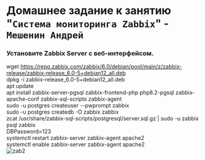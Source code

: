 # Домашнее задание к занятию "`Система мониторинга Zabbix`" - `Мешенин Андрей`
### Установите Zabbix Server с веб-интерфейсом.  
wget https://repo.zabbix.com/zabbix/6.0/debian/pool/main/z/zabbix-release/zabbix-release_6.0-5+debian12_all.deb  
dpkg -i zabbix-release_6.0-5+debian12_all.deb  
apt update  
apt install zabbix-server-pgsql zabbix-frontend-php php8.2-pgsql zabbix-apache-conf zabbix-sql-scripts zabbix-agent  
sudo -u postgres createuser --pwprompt zabbix  
sudo -u postgres createdb -O zabbix zabbix  
zcat /usr/share/zabbix-sql-scripts/postgresql/server.sql.gz | sudo -u zabbix psql zabbix  
DBPassword=123  
systemctl restart zabbix-server zabbix-agent apache2  
systemctl enable zabbix-server zabbix-agent apache2  
![zab2](https://github.com/neo-13th/sys-hw-zabbix/assets/150372172/94973eae-7e9b-435e-bb5f-6740cd3f338e)
